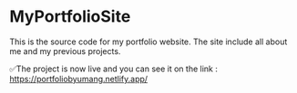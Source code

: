 # MyPortfolioSite

This is the source code for my portfolio website. The site include all about me and my previous projects.

✅The project is now live and you can see it on the link : https://portfoliobyumang.netlify.app/
